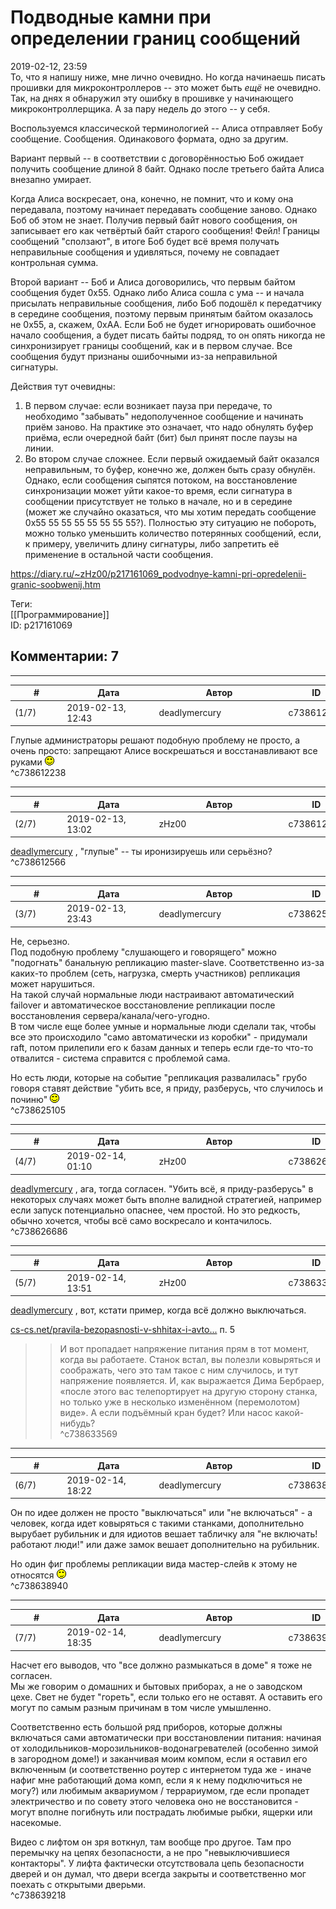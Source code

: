 Подводные камни при определении границ сообщений
================================================

  
2019-02-12, 23:59  
 То, что я напишу ниже, мне лично очевидно. Но когда начинаешь писать прошивки для микроконтроллеров -- это может быть  *ещё*  не очевидно. Так, на днях я обнаружил эту ошибку в прошивке у начинающего микроконтроллерщика. А за пару недель до этого -- у себя.   
   
 Воспользуемся классической терминологией -- Алиса отправляет Бобу сообщение. Сообщения. Одинакового формата, одно за другим.   
   
 Вариант первый -- в соответствии с договорённостью Боб ожидает получить сообщение длиной 8 байт. Однако после третьего байта Алиса внезапно умирает.   
   
 Когда Алиса воскресает, она, конечно, не помнит, что и кому она передавала, поэтому начинает передавать сообщение заново. Однако Боб об этом не знает. Получив первый байт нового сообщения, он записывает его как четвёртый байт старого сообщения! Фейл! Границы сообщений "сползают", в итоге Боб будет всё время получать неправильные сообщения и удивляться, почему не совпадает контрольная сумма.   
   
 Второй вариант -- Боб и Алиса договорились, что первым байтом сообщения будет 0x55. Однако либо Алиса сошла с ума -- и начала присылать неправильные сообщения, либо Боб подошёл к передатчику в середине сообщения, поэтому первым принятым байтом оказалось не 0x55, а, скажем, 0xAA. Если Боб не будет игнорировать ошибочное начало сообщения, а будет писать байты подряд, то он опять никогда не синхронизирует границы сообщений, как и в первом случае. Все сообщения будут признаны ошибочными из-за неправильной сигнатуры.   
   
 Действия тут очевидны:   
 1. В первом случае: если возникает пауза при передаче, то необходимо "забывать" недополученное сообщение и начинать приём заново. На практике это означает, что надо обнулять буфер приёма, если очередной байт (бит) был принят после паузы на линии.   
 2. Во втором случае сложнее. Если первый ожидаемый байт оказался неправильным, то буфер, конечно же, должен быть сразу обнулён. Однако, если сообщения сыпятся потоком, на восстановление синхронизации может уйти какое-то время, если сигнатура в сообщении присутствует не только в начале, но и в середине (может же случайно оказаться, что мы хотим передать сообщение 0x55 55 55 55 55 55 55 55?). Полностью эту ситуацию не побороть, можно только уменьшить количество потерянных сообщений, если, к примеру, увеличить длину сигнатуры, либо запретить её применение в остальной части сообщения.   
  
<https://diary.ru/~zHz00/p217161069_podvodnye-kamni-pri-opredelenii-granic-soobwenij.htm>  
  
Теги:  
[[Программирование]]  
ID: p217161069  


Комментарии: 7
--------------

  


---



|         #         |              Дата              |                     Автор                     |           ID           |
| --- | --- | --- | --- |
| (1/7) | 2019-02-13, 12:43 | deadlymercury | c738612238 |

  
 Глупые администраторы решают подобную проблему не просто, а очень просто: запрещают Алисе воскрешаться и восстанавливают все руками ![:)](pics/3.gif)   
 ^c738612238

---



|         #         |              Дата              |                     Автор                     |           ID           |
| --- | --- | --- | --- |
| (2/7) | 2019-02-13, 13:02 | zHz00 | c738612566 |

  
  [deadlymercury](http://crazysupp.diary.ru "Записки безумного саппорта")  , "глупые" -- ты иронизируешь или серьёзно?   
 ^c738612566

---



|         #         |              Дата              |                     Автор                     |           ID           |
| --- | --- | --- | --- |
| (3/7) | 2019-02-13, 23:43 | deadlymercury | c738625105 |

  
 Не, серьезно.   
 Под подобную проблему "слушающего и говорящего" можно "подогнать" банальную репликацию master-slave. Соответственно из-за каких-то проблем (сеть, нагрузка, смерть участников) репликация может нарушиться.   
 На такой случай нормальные люди настраивают автоматический failover и автоматическое восстановление репликации после восстановления сервера/канала/чего-угодно.   
 В том числе еще более умные и нормальные люди сделали так, чтобы все это происходило "само автоматически из коробки" - придумали raft, потом прилепили его к базам данных и теперь если где-то что-то отвалится - система справится с проблемой сама.   
   
 Но есть люди, которые на событие "репликация развалилась" грубо говоря ставят действие "убить все, я приду, разберусь, что случилось и починю" ![:)](pics/3.gif)   
 ^c738625105

---



|         #         |              Дата              |                     Автор                     |           ID           |
| --- | --- | --- | --- |
| (4/7) | 2019-02-14, 01:10 | zHz00 | c738626686 |

  
  [deadlymercury](http://crazysupp.diary.ru "Записки безумного саппорта")  , ага, тогда согласен. "Убить всё, я приду-разберусь" в некоторых случаях может быть вполне валидной стратегией, например если запуск потенциально опаснее, чем простой. Но это редкость, обычно хочется, чтобы всё само воскресало и контачилось.   
 ^c738626686

---



|         #         |              Дата              |                     Автор                     |           ID           |
| --- | --- | --- | --- |
| (5/7) | 2019-02-14, 13:51 | zHz00 | c738633569 |

  
  [deadlymercury](http://crazysupp.diary.ru "Записки безумного саппорта")  , вот, кстати пример, когда всё должно выключаться.   
   
  [cs-cs.net/pravila-bezopasnosti-v-shhitax-i-avto...](http://cs-cs.net/pravila-bezopasnosti-v-shhitax-i-avtomatike)  п. 5   
   
 >>И вот пропадает напряжение питания прям в тот момент, когда вы работаете. Станок встал, вы полезли ковыряться и соображать, чего это там такое с ним случилось, и тут напряжение появляется. И, как выражается Дима Бербраер, «после этого вас телепортирует на другую сторону станка, но только уже в несколько изменённом (перемолотом) виде». А если подъёмный кран будет? Или насос какой-нибудь?   
 ^c738633569

---



|         #         |              Дата              |                     Автор                     |           ID           |
| --- | --- | --- | --- |
| (6/7) | 2019-02-14, 18:22 | deadlymercury | c738638940 |

  
 Он по идее должен не просто "выключаться" или "не включаться" - а человек, когда идет ковыряться с такими станками, дополнительно вырубает рубильник и для идиотов вешает табличку аля "не включать! работают люди!" или даже замок вешает дополнительно на рубильник.   
   
 Но один фиг проблемы репликации вида мастер-слейв к этому не относятся ![;)](pics/1136.gif)   
 ^c738638940

---



|         #         |              Дата              |                     Автор                     |           ID           |
| --- | --- | --- | --- |
| (7/7) | 2019-02-14, 18:35 | deadlymercury | c738639218 |

  
 Насчет его выводов, что "все должно размыкаться в доме" я тоже не согласен.   
 Мы же говорим о домашних и бытовых приборах, а не о заводском цехе. Свет не будет "гореть", если только его не оставят. А оставить его могут по самым разным причинам в том числе умышленно.   
   
 Соответственно есть большой ряд приборов, которые должны включаться сами автоматически при восстановлении питания: начиная от холодильников-морозильников-водонагревателей (особенно зимой в загородном доме!) и заканчивая моим компом, если я оставил его включенным (и соответственно роутер с интернетом туда же - иначе нафиг мне работающий дома комп, если я к нему подключиться не могу?) или любимым аквариумом / террариумом, где если пропадет электричество и по совету этого человека оно не восстановится - могут вполне погибнуть или пострадать любимые рыбки, ящерки или насекомые.   
   
 Видео с лифтом он зря воткнул, там вообще про другое. Там про перемычку на цепях безопасности, а не про "невыключившиеся контакторы". У лифта фактически отсутствовала цепь безопасности дверей и он думал, что двери всегда закрыты и соответственно мог поехать с открытыми дверьми.   
 ^c738639218